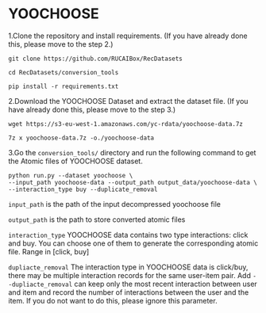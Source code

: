 # YOOCHOOSE

1.Clone the repository and install requirements. 
(If you have already done this, please move to the step 2.)

```
git clone https://github.com/RUCAIBox/RecDatasets

cd RecDatasets/conversion_tools

pip install -r requirements.txt
```

2.Download the YOOCHOOSE Dataset and extract the dataset file.
(If you have already done this, please move to the step 3.)

```
wget https://s3-eu-west-1.amazonaws.com/yc-rdata/yoochoose-data.7z

7z x yoochoose-data.7z -o./yoochoose-data
```

3.Go the ``conversion_tools/`` directory 
and run the following command to get the Atomic files of YOOCHOOSE dataset.

```
python run.py --dataset yoochoose \ 
--input_path yoochoose-data --output_path output_data/yoochoose-data \
--interaction_type buy --duplicate_removal
```

`input_path` is the path of the input decompressed yoochoose file

`output_path` is the path to store converted atomic files

`interaction_type` YOOCHOOSE data contains two type interactions: click and buy.
You can choose one of them to generate the corresponding atomic file. Range in [click, buy]
 
 `dupliacte_removal` The interaction type in YOOCHOOSE data is click/buy, 
 there may be multiple interaction records for the same user-item pair. Add `--dupliacte_removal` can 
 keep only the most recent interaction between user and item and 
 record the number of interactions between the user and the item. 
 If you do not want to do this, please ignore this parameter.
